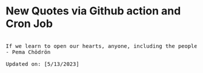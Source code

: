 # New Quotes via Github action and Cron Job

<pre>
<!-- #quote -->
If we learn to open our hearts, anyone, including the people who drive us crazy, can be our teacher.
- Pema Chödrön

Updated on: [5/13/2023]
<!-- #quoteEnd -->
</pre>
